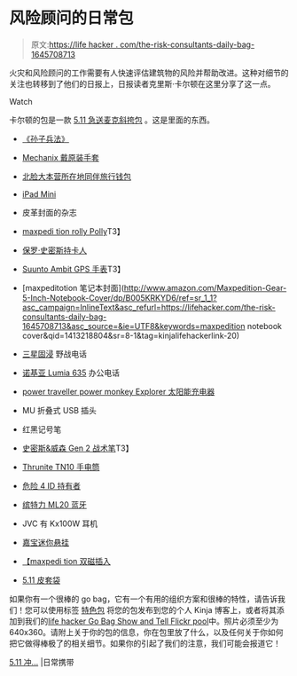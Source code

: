 # 风险顾问的日常包

> 原文:[https://life hacker . com/the-risk-consultants-daily-bag-1645708713](https://lifehacker.com/the-risk-consultants-daily-bag-1645708713)

火灾和风险顾问的工作需要有人快速评估建筑物的风险并帮助改进。这种对细节的关注也转移到了他们的日报上，日报读者克里斯·卡尔顿在这里分享了这一点。

Watch

卡尔顿的包是一款 [5.11 急送麦克斜挎包](https://www.amazon.com/dp/B00FD7YN2G?asc_campaign=InlineText&asc_refurl=https://lifehacker.com/the-risk-consultants-daily-bag-1645708713&asc_source=&linkCode=ogi&psc=1&smid=A3UW6FFMODPQYZ&tag=kinjalifehackerlink-20&th=1) 。这是里面的东西。

*   [《孙子兵法》](https://www.amazon.com/dp/1599869772?asc_campaign=InlineText&asc_refurl=https://lifehacker.com/the-risk-consultants-daily-bag-1645708713&asc_source=&linkCode=ogi&psc=1&smid=ATVPDKIKX0DER&tag=kinjalifehackerlink-20&th=1)
*   [Mechanix 戴原装手套](http://www.amazon.com/dp/B0019IA18S?asc_campaign=InlineText&asc_refurl=https://lifehacker.com/the-risk-consultants-daily-bag-1645708713&asc_source=&tag=kinjalifehackerlink-20)
*   [北脸大本营所在地同伴旅行钱包](http://www.amazon.com/dp/B00FE987R0?asc_campaign=InlineText&asc_refurl=https://lifehacker.com/the-risk-consultants-daily-bag-1645708713&asc_source=&tag=kinjalifehackerlink-20)
*   [iPad Mini](http://www.amazon.com/dp/B00746W9F2?asc_campaign=InlineText&asc_refurl=https://lifehacker.com/the-risk-consultants-daily-bag-1645708713&asc_source=&tag=kinjalifehackerlink-20)
*   皮革封面的杂志
*   [maxpedi tion rolly Polly](http://www.amazon.com/dp/B0019OSA30?asc_campaign=InlineText&asc_refurl=https://lifehacker.com/the-risk-consultants-daily-bag-1645708713&asc_source=&tag=kinjalifehackerlink-20)T3】
*   [保罗·史密斯持卡人](http://www.paulsmith.co.uk/us-en/shop/mens/accessories/wallets/men-s-naked-lady-credit-card-case.html)
*   [Suunto Ambit GPS 手表](http://www.amazon.com/dp/B006N0LIG6?asc_campaign=InlineText&asc_refurl=https://lifehacker.com/the-risk-consultants-daily-bag-1645708713&asc_source=&tag=kinjalifehackerlink-20)T3】
*   [maxpeditotion 笔记本封面](http://www.amazon.com/Maxpedition-Gear-5-Inch-Notebook-Cover/dp/B005KRKYD6/ref=sr_1_1?asc_campaign=InlineText&asc_refurl=https://lifehacker.com/the-risk-consultants-daily-bag-1645708713&asc_source=&ie=UTF8&keywords=maxpedition notebook cover&qid=1413218804&sr=8-1&tag=kinjalifehackerlink-20)
*   [三星固浸](http://www.amazon.com/dp/B0042ORU08?asc_campaign=InlineText&asc_refurl=https://lifehacker.com/the-risk-consultants-daily-bag-1645708713&asc_source=&tag=kinjalifehackerlink-20) 野战电话
*   [诺基亚 Lumia 635](http://www.amazon.com/dp/B00KQW6AB0?asc_campaign=InlineText&asc_refurl=https://lifehacker.com/the-risk-consultants-daily-bag-1645708713&asc_source=&tag=kinjalifehackerlink-20) 办公电话
*   [power traveller power monkey Explorer 太阳能充电器](http://www.amazon.com/dp/B001W031KI?asc_campaign=InlineText&asc_refurl=https://lifehacker.com/the-risk-consultants-daily-bag-1645708713&asc_source=&tag=kinjalifehackerlink-20)
*   MU 折叠式 USB 插头
*   红黑记号笔
*   [史密斯&威森 Gen 2 战术笔](http://www.amazon.com/dp/B007DCCOFW?asc_campaign=InlineText&asc_refurl=https://lifehacker.com/the-risk-consultants-daily-bag-1645708713&asc_source=&tag=kinjalifehackerlink-20)T3】

*   [Thrunite TN10 手电筒](http://www.amazon.com/dp/B00JTTLIMC?asc_campaign=InlineText&asc_refurl=https://lifehacker.com/the-risk-consultants-daily-bag-1645708713&asc_source=&tag=kinjalifehackerlink-20)
*   [危险 4 ID 持有者](http://www.amazon.com/dp/B008E0S84I?asc_campaign=InlineText&asc_refurl=https://lifehacker.com/the-risk-consultants-daily-bag-1645708713&asc_source=&tag=kinjalifehackerlink-20)
*   [缤特力 ML20 蓝牙](http://www.amazon.com/dp/B00CPQ0WWS?asc_campaign=InlineText&asc_refurl=https://lifehacker.com/the-risk-consultants-daily-bag-1645708713&asc_source=&tag=kinjalifehackerlink-20)
*   JVC 有 Kx100W 耳机
*   [嘉宝迷你悬挂](http://www.amazon.com/dp/B00H42RUBY?asc_campaign=InlineText&asc_refurl=https://lifehacker.com/the-risk-consultants-daily-bag-1645708713&asc_source=&tag=kinjalifehackerlink-20)
*   [【maxpedi tion 双磁插入](http://www.amazon.com/dp/B001DZTKJI?asc_campaign=InlineText&asc_refurl=https://lifehacker.com/the-risk-consultants-daily-bag-1645708713&asc_source=&tag=kinjalifehackerlink-20)
*   [5.11 皮套袋](http://www.amazon.com/dp/B000GU1OHM?asc_campaign=InlineText&asc_refurl=https://lifehacker.com/the-risk-consultants-daily-bag-1645708713&asc_source=&tag=kinjalifehackerlink-20)

如果你有一个很棒的 go bag，它有一个有用的组织方案和很棒的特性，请告诉我们！您可以使用标签 [特色包](http://kinja.com/tag/featured-bag) 将您的包发布到您的个人 Kinja 博客上，或者将其添加到我们的[life hacker Go Bag Show and Tell Flickr pool](http://www.flickr.com/groups/2301352@N21)中。照片必须至少为 640x360。请附上关于你的包的信息，你在包里放了什么，以及任何关于你如何把它做得棒极了的相关细节。如果你的引起了我们的注意，我们可能会报道它！

[5.11 冲...](http://everyday-carry.com/post/99656498086/5-11-rush-delivery-mike-messenger-bag-90-the) |日常携带